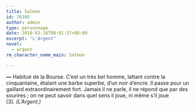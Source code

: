 ```yaml
---
title: Salmon
id: 76105
author: admin
type: personnage
date: 2010-03-16T08:01:57+00:00
excerpt: "L'Argent"
novel:
  - argent
rm_character_name_main: Salmon

---
```

**—** Habitué de la Bourse. C&rsquo;est un très bel homme, lattant contre la cinquantaine, étalant une barbe superbe, d&rsquo;un noir d&rsquo;encre. Il passe pour un gaillard extraordinairement fort. Jamais il ne parle, il ne répond que par des sourires ; on ne peut savoir dans quel sens il joue, ni même s&rsquo;il joue [3]. _(L&rsquo;Argent.)_